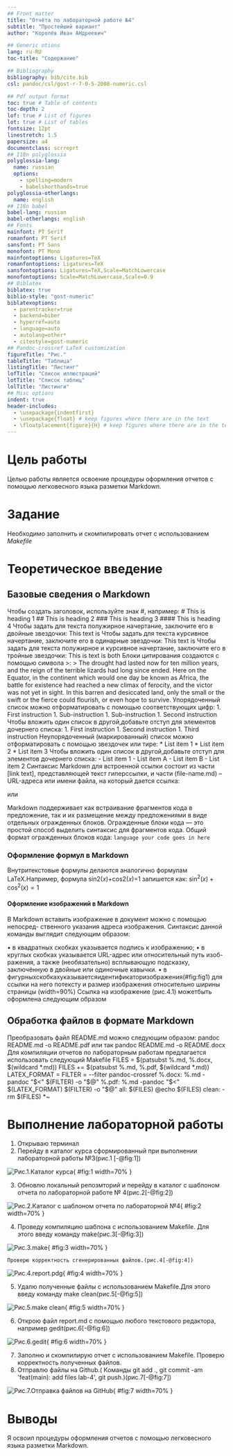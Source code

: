 ```yaml
---
## Front matter
title: "Отчёта по лабораторной работе №4"
subtitle: "Простейший вариант"
author: "Королёв Иван АНдреевич"

## Generic otions
lang: ru-RU
toc-title: "Содержание"

## Bibliography
bibliography: bib/cite.bib
csl: pandoc/csl/gost-r-7-0-5-2008-numeric.csl

## Pdf output format
toc: true # Table of contents
toc-depth: 2
lof: true # List of figures
lot: true # List of tables
fontsize: 12pt
linestretch: 1.5
papersize: a4
documentclass: scrreprt
## I18n polyglossia
polyglossia-lang:
  name: russian
  options:
	- spelling=modern
	- babelshorthands=true
polyglossia-otherlangs:
  name: english
## I18n babel
babel-lang: russian
babel-otherlangs: english
## Fonts
mainfont: PT Serif
romanfont: PT Serif
sansfont: PT Sans
monofont: PT Mono
mainfontoptions: Ligatures=TeX
romanfontoptions: Ligatures=TeX
sansfontoptions: Ligatures=TeX,Scale=MatchLowercase
monofontoptions: Scale=MatchLowercase,Scale=0.9
## Biblatex
biblatex: true
biblio-style: "gost-numeric"
biblatexoptions:
  - parentracker=true
  - backend=biber
  - hyperref=auto
  - language=auto
  - autolang=other*
  - citestyle=gost-numeric
## Pandoc-crossref LaTeX customization
figureTitle: "Рис."
tableTitle: "Таблица"
listingTitle: "Листинг"
lofTitle: "Список иллюстраций"
lotTitle: "Список таблиц"
lolTitle: "Листинги"
## Misc options
indent: true
header-includes:
  - \usepackage{indentfirst}
  - \usepackage{float} # keep figures where there are in the text
  - \floatplacement{figure}{H} # keep figures where there are in the text
---
```


# Цель работы

Целью работы является освоение процедуры оформления отчетов с помощью легковесного языка разметки Markdown.


# Задание

Необходимо заполнить и скомпилировать отчет с использованием *Makefile*

# Теоретическое введение

## Базовые сведения о Markdown
Чтобы создать заголовок, используйте знак #, например:
	# This is heading 1
	## This is heading 2
	### This is heading 3
	#### This is heading 4
Чтобы задать для текста полужирное начертание, заключите его в двойные звездочки:
This text is <!--**bold**.-->
Чтобы задать для текста курсивное начертание, заключите его в одинарные звездочки:
This text is <!--*italic*.-->
Чтобы задать для текста полужирное и курсивное начертание, заключите его в тройные звездочки:
This is text is both <!--***bold and italic***.-->
Блоки цитирования создаются с помощью символа >:
	> The drought had lasted now for ten million years, and the reign of
	the terrible lizards had long since ended. Here on the Equator,
	in the continent which would one day be known as Africa, the
	battle for existence had reached a new climax of ferocity, and
	the victor was not yet in sight. In this barren and desiccated
	land, only the small or the swift or the fierce could flourish,
	or even hope to survive. 
Упорядоченный список можно отформатировать с помощью соответствующих цифр:
	1. First instruction
	1. Sub-instruction
	1. Sub-instruction
	1. Second instruction
Чтобы вложить один список в другой,добавьте отступ для элементов дочернего списка:
	1. First instruction
	1. Second instruction
	1. Third instruction
Неупорядоченный (маркированный) список можно отформатировать с помощью звездочек или тире:
	* List item 1
	* List item 2
	* List item 3
Чтобы вложить один список в другой,добавьте отступ для элементов дочернего списка:
	- List item 1
	- List item A
	- List item B
	- List item 2
Синтаксис Markdown для встроенной ссылки состоит из части [link text], представляющей текст гиперссылки, и части (file-name.md) – URL-адреса или имени файла, на который дается ссылка:
<!--[link text](file-name.md)-->
или
<!--[link text](http://example.com/ "Необязательная подсказка")-->
Markdown поддерживает как встраивание фрагментов кода в предложение, так и их размещение между предложениями в виде отдельных огражденных блоков. Огражденные блоки кода — это простой способ выделить синтаксис для фрагментов кода. Общий формат огражденных блоков кода:
	``` language
	your code goes in here
	```
### Оформление формул в Markdown
Внутритекстовые формулы делаются аналогично формулам LaTeX.Например, формула sin2(𝑥)+cos2(𝑥)=1 запишется как:
	$\sin^2 (x) + \cos^2 (x) = 1$
#### Оформление изображений в Markdown
В Markdown вставить изображение в документ можно с помощью непосред- ственного указания адреса изображения. Синтаксис данной команды выглядит следующим образом:
<!--  [Подпись к рисунку]( путь "Необязательная подсказка"){ #fig:fig1 width=70% }↪ Здесь:-->
• в квадратных скобках указывается подпись к изображению;
• в круглых скобках указывается URL-адрес или относительный путь изоб- ражения, а также (необязательно) всплывающую подсказку, заключённую в двойные или одиночные кавычки.
• в фигурныхскобкахуказываетсяидентификаторизображения(#fig:fig1) для ссылки на него потексту и размер изображения относительно ширины страницы (width=90%)
Ссылка на изображение (рис.4.1) можетбыть оформлена следующим образом
<!--(рис. [-@fig:fig1])-->
## Обработка файлов в формате Markdown
Преобразовать файл README.md можно следующим образом:
pandoc README.md -o README.pdf
или так
pandoc README.md -o README.docx
Для компиляции отчетов по лабораторным работам предлагается использовать следующий Makefile
FILES = $(patsubst %.md, %.docx, $(wildcard *.md))
FILES += $(patsubst %.md, %.pdf, $(wildcard *.md))
LATEX_FORMAT =
FILTER = --filter pandoc-crossref
%.docx: %.md
-pandoc "$<" $(FILTER) -o "$@"
%.pdf: %.md
-pandoc "$<" $(LATEX_FORMAT) $(FILTER) -o "$@"
all: $(FILES)
@echo $(FILES)
clean:
-rm $(FILES) *~


# Выполнение лабораторной работы

1. Открываю терминал
2. Перейду в каталог курса сформированный при выполнении лабораторной работы №3(рис.1 [-@fig:1])

 ![Рис.1.Каталог курса](image/1page.jpg){ #fig:1 width=70% }

3. Обновлю локальный репозмторий и перейду в каталог с шаблоном отчета по лабораторной работе № 4(рис.2[-@fig:2])

 ![Рис.2.Каталог с шаблоном отчета по лабораторной №4](image/2page.jpg){ #fig:2 width=70% }
 
4. Проведу компиляцию шаблона с использованием Makefile. Для этого введу команду make(рис.3[-@fig:3])

  ![Рис.3.make](image/3page.jpg){ #fig:3 width=70% }
 
	Проверю корректность сгенерированных файлов.(рис.4[-@fig:4])
 	
  ![Рис.4.report.pdg](image/4page.jpg){ #fig:4 width=70% }
 
 5. Удалю полученные файлы с использованием Makefile.Для этого введу команду make clean(рис.5[-@fig:5])
 
  ![Рис.5.make clean](image/5page.jpg){ #fig:5 width=70% }
 
 6. Открою файл report.md c помощью любого текстового редактора, например gedit(рис.6[-@fig:6])
 
  ![Рис.6.gedit](image/6page.jpg){ #fig:6 width=70% }
  
 7. Заполню и скомпилирую отчет с использованием Makefile. Проверю корректность полученных файлов.
 8. Отправлю файлы на Github.( Команды git add ., git commit -am 'feat(main): add files lab-4', git push.)(рис.7[-@fig:7])
 
  ![Рис.7.Отправка файлов на GitHub](image/7page.jpg){ #fig:7 width=70% }

# Выводы

Я освоил процедуры оформления отчетов с помощью легковесного языка разметки Markdown.

